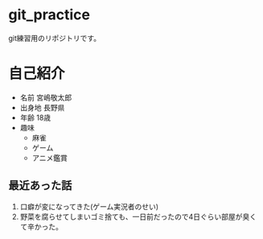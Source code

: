 # git_practice
git練習用のリポジトリです。
# 自己紹介
* 名前  宮嶋敬太郎
* 出身地  長野県
* 年齢  18歳
* 趣味
  * 麻雀
  * ゲーム
  * アニメ鑑賞

## 最近あった話
1. 口癖が変になってきた(ゲーム実況者のせい)
2. 野菜を腐らせてしまいゴミ捨ても、一日前だったので4日ぐらい部屋が臭くて辛かった。






